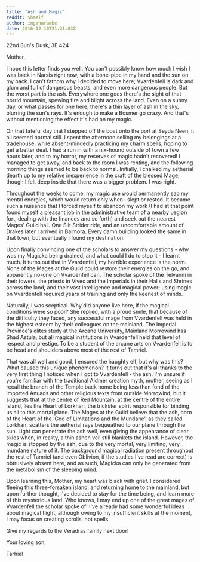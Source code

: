 ```yaml
---
title: "Ash and Magic"
reddit: 5hmelf
author: imgaharambe
date: 2016-12-10T21:21:03Z
---
```


22nd Sun's Dusk, 3E 424


Mother,

I hope this letter finds you well. You can't possibly know how much I wish I was back in Narsis right now, with a bone-pipe in my hand and the sun on my back. I can't fathom why I decided to move here; Vvardenfell is dark and glum and full of dangerous beasts, and even more dangerous people. But the worst part is the ash. Everywhere one goes there's the sight of that horrid mountain, spewing fire and blight across the land. Even on a sunny day, or what passes for one here, there's a thin layer of ash in the sky, blurring the sun's rays. It's enough to make a Bosmer go crazy. And that's without mentioning the effect it's had on my magic.


On that fateful day that I stepped off the boat onto the port at Seyda Neen, it all seemed normal still. I spent the afternoon selling my belongings at a tradehouse, while absent-mindedly practicing my charm spells, hoping to get a better deal. I had a run in with a nix-hound outside of town a few hours later, and to my horror, my reserves of magic hadn't recovered! I managed to get away, and back to the room I was renting, and the following morning things seemed to be back to normal. Initially, I chalked my aetherial dearth up to my relative inexperience in the craft of the blessed Mage, though I felt deep inside that there was a bigger problem. I was right.


Throughout the weeks to come, my magic use would permanently sap my mental energies, which would return only when I slept or rested. It became such a nuisance that I forced myself to abandon my work (I had at that point found myself a pleasant job in the administrative team of a nearby Legion fort, dealing with the finances and so forth) and seek out the nearest Mages' Guild hall. One Silt Strider ride, and an uncomfortable amount of Drakes later I arrived in Balmora. Every damn building looked the same in that town, but eventually I found my destination.


Upon finally convincing one of the scholars to answer my questions - why was my Magicka being drained, and what could I do to stop it - I learnt much. It turns out that in Vvardenfell, my horrible experience is the norm. None of the Mages at the Guild could restore their energies on the go, and apparently no-one on Vvardenfell can. The scholar spoke of the Telvanni in their towers, the priests in Vivec and the Imperials in their Halls and Shrines across the land, and their vast intelligence and magical power; using magic on Vvardenfell required years of training and only the keenest of minds.


Naturally, I was sceptical. Why did anyone live here, if the magical conditions were so poor? She replied, with a proud smile, that because of the difficulty they faced, any successful mage from Vvardenfell was held in the highest esteem by their colleagues on the mainland. The Imperial Province's elites study at the Arcane University, Mainland Morrowind has Shad Astula, but all magical institutions in Vvardenfell held that level of respect and prestige. To be a student of the arcane arts on Vvardenfell is to be head and shoulders above most of the rest of Tamriel.


That was all well and good, I ensured the haughty elf, but why was this? What caused this unique phenomenon? It turns out that it's all thanks to the very first thing I noticed when I got to Vvardenfell - the ash. I'm unsure if you're familiar with the traditional Aldmer creation myth, mother, seeing as I recall the branch of the Temple back home being less than fond of the imported Anuads and other religious texts from outside Morrowind, but it suggests that at the centre of Red Mountain, at the centre of the entire island, lies the Heart of Lorkhan, the trickster spirit responsible for binding us all to this mortal plane. The Mages at the Guild believe that the ash, born of the Heart of the 'God of Limitations and the Mundane', as they called Lorkhan, scatters the aetherial rays bequeathed to our plane through the sun. Light can penetrate the ash well, even giving the appearance of clear skies when, in reality, a thin ashen veil still blankets the island. However, the magic is stopped by the ash, due to the very mortal, very limiting, very mundane nature of it. The background magical radiation present throughout the rest of Tamriel (and even Oblivion, if the studies I've read are correct) is obtrusively absent here, and as such, Magicka can only be generated from the metabolism of the sleeping mind.

Upon learning this, Mother, my heart was black with grief. I considered fleeing this three-forsaken island, and returning home to the mainland, but upon further thought,  I've decided to stay for the time being, and learn more of this mysterious land. Who knows, I may end up one of the great mages of Vvardenfell the scholar spoke of! I've already had some wonderful ideas about magical flight, although owing to my insufficient skills at the moment, I may focus on creating scrolls, not spells.


Give my regards to the Veradras family next door!

Your loving son,

Tarhiel

